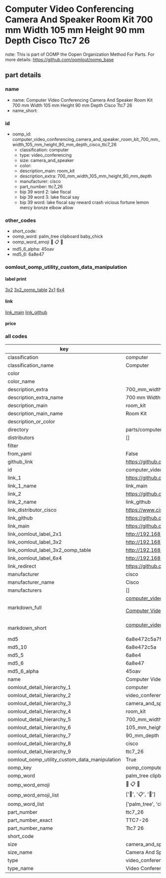 # Computer Video Conferencing Camera And Speaker Room Kit 700 mm Width 105 mm Height 90 mm Depth Cisco Ttc7 26  

note: This is part of OOMP the Oopen Organization Method For Parts. For more details: https://github.com/oomlout/oomp_base

##  part details
  







### name
* name: Computer Video Conferencing Camera And Speaker Room Kit 700 mm Width 105 mm Height 90 mm Depth Cisco Ttc7 26
* name_short: 
### id
* oomp_id: computer_video_conferencing_camera_and_speaker_room_kit_700_mm_width_105_mm_height_90_mm_depth_cisco_ttc7_26
  * classification: computer
  * type: video_conferencing
  * size: camera_and_speaker
  * color: 
  * description_main: room_kit
  * description_extra: 700_mm_width_105_mm_height_90_mm_depth
  * manufacturer: cisco
  * part_number: ttc7_26
  * bip 39 word 2: lake fiscal
  * bip 39 word 3: lake fiscal say
  * bip 39 word: lake fiscal say reward crash vicious fortune lemon mercy bronze elbow allow

### other_codes
* short_code: 
* oomp_word: palm_tree clipboard baby_chick
* oomp_word_emoji :palm_tree: :clipboard: :baby_chick:
* md5_6_alpha: 45oav
* md5_6: 6a8e47






### oomlout_oomp_utility_custom_data_manipulation
#### label print
[3x2](http://192.168.1.245:1112/?label=oomp%2045oav)
[3x2_oomp_table](http://192.168.1.108:1112/?label=oomp%2045oav)
[2x1](http://192.168.1.242:1112/?label=oomp%2045oav)
[6x4](http://192.168.1.55:1112/?label=oomp%2045oav)    

#### link

[link_main](https://github.com/oomlout/oomlout_oomp_version_1_messy/tree/main/parts/computer_video_conferencing_camera_and_speaker_room_kit_700_mm_width_105_mm_height_90_mm_depth_cisco_ttc7_26) [link_github](https://github.com/oomlout/oomlout_oomp_version_1_messy/tree/main/parts/computer_video_conferencing_camera_and_speaker_room_kit_700_mm_width_105_mm_height_90_mm_depth_cisco_ttc7_26)                             

#### price







### all codes 
| key | value |  
| --- | --- |  
| classification | computer |  
| classification_name | Computer |  
| color |  |  
| color_name |  |  
| description_extra | 700_mm_width_105_mm_height_90_mm_depth |  
| description_extra_name | 700 mm Width 105 mm Height 90 mm Depth |  
| description_main | room_kit |  
| description_main_name | Room Kit |  
| description_or_color |   |  
| directory | parts/computer_video_conferencing_camera_and_speaker_room_kit_700_mm_width_105_mm_height_90_mm_depth_cisco_ttc7_26 |  
| distributors | [] |  
| filter |  |  
| from_yaml | False |  
| github_link | https://github.com/oomlout/oomlout_oomp_part_src/tree/main/parts/computer_video_conferencing_camera_and_speaker_room_kit_700_mm_width_105_mm_height_90_mm_depth_cisco_ttc7_26 |  
| id | computer_video_conferencing_camera_and_speaker_room_kit_700_mm_width_105_mm_height_90_mm_depth_cisco_ttc7_26 |  
| link_1 | https://github.com/oomlout/oomlout_oomp_version_1_messy/tree/main/parts/computer_video_conferencing_camera_and_speaker_room_kit_700_mm_width_105_mm_height_90_mm_depth_cisco_ttc7_26 |  
| link_1_name | link_main |  
| link_2 | https://github.com/oomlout/oomlout_oomp_version_1_messy/tree/main/parts/computer_video_conferencing_camera_and_speaker_room_kit_700_mm_width_105_mm_height_90_mm_depth_cisco_ttc7_26 |  
| link_2_name | link_github |  
| link_distributor_cisco | https://www.cisco.com/c/en/us/support/collaboration-endpoints/spark-room-kit/model.html |  
| link_github | https://github.com/oomlout/oomlout_oomp_version_1_messy/tree/main/parts/computer_video_conferencing_camera_and_speaker_room_kit_700_mm_width_105_mm_height_90_mm_depth_cisco_ttc7_26 |  
| link_main | https://github.com/oomlout/oomlout_oomp_version_1_messy/tree/main/parts/computer_video_conferencing_camera_and_speaker_room_kit_700_mm_width_105_mm_height_90_mm_depth_cisco_ttc7_26 |  
| link_oomlout_label_2x1 | http://192.168.1.242:1112/?label=oomp%2045oav |  
| link_oomlout_label_3x2 | http://192.168.1.245:1112/?label=oomp%2045oav |  
| link_oomlout_label_3x2_oomp_table | http://192.168.1.108:1112/?label=oomp%2045oav |  
| link_oomlout_label_6x4 | http://192.168.1.55:1112/?label=oomp%2045oav |  
| link_redirect | https://github.com/oomlout/oomlout_oomp_version_1_messy/tree/main/parts/computer_video_conferencing_camera_and_speaker_room_kit_700_mm_width_105_mm_height_90_mm_depth_cisco_ttc7_26 |  
| manufacturer | cisco |  
| manufacturer_name | Cisco |  
| manufacturers | [] |  
| markdown_full | [computer_video_conferencing_camera_and_speaker_room_kit_700_mm_width_105_mm_height_90_mm_depth_cisco_ttc7_26](none)<br>[](none)<br>[Computer Video Conferencing Camera And Speaker Room Kit 700 Mm Width 105 Mm Height 90 Mm Depth Cisco Ttc7 26](none)<br><br> |  
| markdown_short | [computer_video_conferencing_camera_and_speaker_room_kit_700_mm_width_105_mm_height_90_mm_depth_cisco_ttc7_26](none)<br><br> |  
| md5 | 6a8e472c5a7fcb73ce193b8b7fd5e3e5 |  
| md5_10 | 6a8e472c5a |  
| md5_5 | 6a8e4 |  
| md5_6 | 6a8e47 |  
| md5_6_alpha | 45oav |  
| name | Computer Video Conferencing Camera And Speaker Room Kit 700 mm Width 105 mm Height 90 mm Depth Cisco Ttc7 26 |  
| oomlout_detail_hierarchy_1 | computer |  
| oomlout_detail_hierarchy_2 | video_conferencing |  
| oomlout_detail_hierarchy_3 | camera_and_speaker |  
| oomlout_detail_hierarchy_4 | room_kit |  
| oomlout_detail_hierarchy_5 | 700_mm_width |  
| oomlout_detail_hierarchy_6 | 105_mm_height |  
| oomlout_detail_hierarchy_7 | 90_mm_depth |  
| oomlout_detail_hierarchy_8 | cisco |  
| oomlout_detail_hierarchy_9 | ttc7_26 |  
| oomlout_oomp_utility_custom_data_manipulation | True |  
| oomp_key | oomp_computer_video_conferencing_camera_and_speaker_room_kit_700_mm_width_105_mm_height_90_mm_depth_cisco_ttc7_26 |  
| oomp_word | palm_tree clipboard baby_chick |  
| oomp_word_emoji | :palm_tree: :clipboard: :baby_chick: |  
| oomp_word_emoji_list | [':palm_tree:', ':clipboard:', ':baby_chick:'] |  
| oomp_word_list | ['palm_tree', 'clipboard', 'baby_chick'] |  
| part_number | ttc7_26 |  
| part_number_exact | TTC7-26 |  
| part_number_name | Ttc7 26 |  
| short_code |  |  
| size | camera_and_speaker |  
| size_name | Camera And Speaker |  
| type | video_conferencing |  
| type_name | Video Conferencing |  
